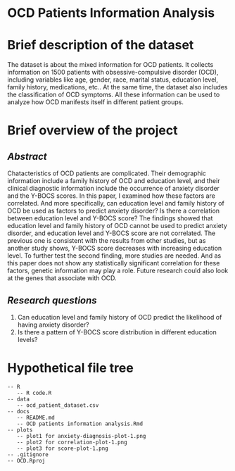 # OCD Patients Information Analysis

# **Brief description of the dataset**

The dataset is about the mixed information for OCD patients. It collects information on 1500 patients with obsessive-compulsive disorder (OCD), including variables like age, gender, race, marital status, education level, family history, medications, etc.. At the same time, the dataset also includes the classification of OCD symptoms. All these information can be used to analyze how OCD manifests itself in different patient groups.

# **Brief overview of the project**

## ***Abstract***

Chatacteristics of OCD patients are complicated. Their demographic information include a family history of OCD and education level, and their clinical diagnostic information include the occurrence of anxiety disorder and the Y-BOCS scores. In this paper, I examined how these factors are correlated. And more specifically, can education level and family history of OCD be used as factors to predict anxiety disorder? Is there a correlation between education level and Y-BOCS score? The findings showed that education level and family history of OCD cannot be used to predict anxiety disorder, and education level and Y-BOCS score are not correlated. The previous one is consistent with the results from other studies, but as another study shows, Y-BOCS score decreases with increasing education level. To further test the second finding, more studies are needed. And as this paper does not show any statistically significant correlation for these factors, genetic information may play a role. Future research could also look at the genes that associate with OCD.

## ***Research questions***

1. Can education level and family history of OCD predict the likelihood of having anxiety disorder?
2. Is there a pattern of Y-BOCS score distribution in different education levels?

# **Hypothetical file tree**

```{r}  
-- R  
   -- R code.R   
-- data  
   -- ocd_patient_dataset.csv  
-- docs  
   -- README.md
   -- OCD patients information analysis.Rmd  
-- plots  
   -- plot1 for anxiety-diagnosis-plot-1.png  
   -- plot2 for correlation-plot-1.png
   -- plot3 for score-plot-1.png
-- .gitignore  
-- OCD.Rproj  
